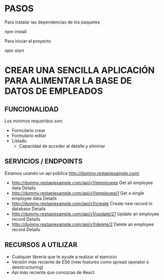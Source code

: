# PASOS
Para instalar las dependencias de los paquetes

npm install

Para iniciar el proyecto

npm start

# CREAR UNA SENCILLA APLICACIÓN PARA ALIMENTAR LA BASE DE DATOS DE EMPLEADOS

## FUNCIONALIDAD

Los minimos requeridos son:

- Formulario crear
- Formulario editar
- Listado
  - Capacidad de acceder al detalle y eliminar

## SERVICIOS / ENDPOINTS

Estamos usando un api pública http://dummy.restapiexample.com/

- http://dummy.restapiexample.com/api/v1/employees Get all employee data Details
- http://dummy.restapiexample.com/api/v1/employee/1 Get a single employee data Details
- http://dummy.restapiexample.com/api/v1/create Create new record in database Details
- http://dummy.restapiexample.com/api/v1/update/21 Update an employee record Details
- http://dummy.restapiexample.com/api/v1/delete/2 Delete an employee record Details

## RECURSOS A UTILIZAR

- Cualquier librería que te ayude a realizar el ejercicio
- Versión más reciente de ES6 (new features como spread operator o deestructuring)
- Api más reciente que conozcas de React


